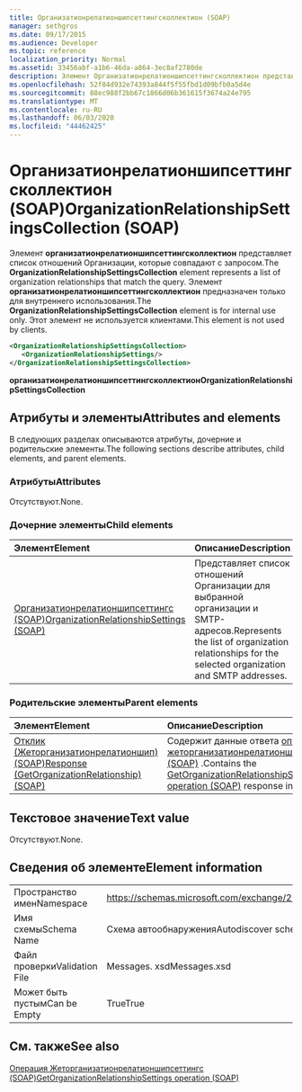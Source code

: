 ```yaml
---
title: Организатионрелатионшипсеттингсколлектион (SOAP)
manager: sethgros
ms.date: 09/17/2015
ms.audience: Developer
ms.topic: reference
localization_priority: Normal
ms.assetid: 33456abf-a1b6-46da-a864-3ec8af2780de
description: Элемент Организатионрелатионшипсеттингсколлектион представляет список отношений Организации, которые совпадают с запросом. Элемент Организатионрелатионшипсеттингсколлектион предназначен только для внутреннего использования. Этот элемент не используется клиентами.
ms.openlocfilehash: 52f84d932e74393a844f5f55fbd1d09bfb0a5d4e
ms.sourcegitcommit: 88ec988f2bb67c1866d06b361615f3674a24e795
ms.translationtype: MT
ms.contentlocale: ru-RU
ms.lasthandoff: 06/03/2020
ms.locfileid: "44462425"
---
```

# <a name="organizationrelationshipsettingscollection-soap"></a><span data-ttu-id="a574c-105">Организатионрелатионшипсеттингсколлектион (SOAP)</span><span class="sxs-lookup"><span data-stu-id="a574c-105">OrganizationRelationshipSettingsCollection (SOAP)</span></span>

<span data-ttu-id="a574c-106">Элемент **организатионрелатионшипсеттингсколлектион** представляет список отношений Организации, которые совпадают с запросом.</span><span class="sxs-lookup"><span data-stu-id="a574c-106">The **OrganizationRelationshipSettingsCollection** element represents a list of organization relationships that match the query.</span></span> <span data-ttu-id="a574c-107">Элемент **организатионрелатионшипсеттингсколлектион** предназначен только для внутреннего использования.</span><span class="sxs-lookup"><span data-stu-id="a574c-107">The **OrganizationRelationshipSettingsCollection** element is for internal use only.</span></span> <span data-ttu-id="a574c-108">Этот элемент не используется клиентами.</span><span class="sxs-lookup"><span data-stu-id="a574c-108">This element is not used by clients.</span></span> 
  
```XML
<OrganizationRelationshipSettingsCollection>
   <OrganizationRelationshipSettings/>
</OrganizationRelationshipSettingsCollection>
```

 <span data-ttu-id="a574c-109">**организатионрелатионшипсеттингсколлектион**</span><span class="sxs-lookup"><span data-stu-id="a574c-109">**OrganizationRelationshipSettingsCollection**</span></span>
## <a name="attributes-and-elements"></a><span data-ttu-id="a574c-110">Атрибуты и элементы</span><span class="sxs-lookup"><span data-stu-id="a574c-110">Attributes and elements</span></span>

<span data-ttu-id="a574c-111">В следующих разделах описываются атрибуты, дочерние и родительские элементы.</span><span class="sxs-lookup"><span data-stu-id="a574c-111">The following sections describe attributes, child elements, and parent elements.</span></span>
  
### <a name="attributes"></a><span data-ttu-id="a574c-112">Атрибуты</span><span class="sxs-lookup"><span data-stu-id="a574c-112">Attributes</span></span>

<span data-ttu-id="a574c-113">Отсутствуют.</span><span class="sxs-lookup"><span data-stu-id="a574c-113">None.</span></span>
  
### <a name="child-elements"></a><span data-ttu-id="a574c-114">Дочерние элементы</span><span class="sxs-lookup"><span data-stu-id="a574c-114">Child elements</span></span>

|<span data-ttu-id="a574c-115">**Элемент**</span><span class="sxs-lookup"><span data-stu-id="a574c-115">**Element**</span></span>|<span data-ttu-id="a574c-116">**Описание**</span><span class="sxs-lookup"><span data-stu-id="a574c-116">**Description**</span></span>|
|:-----|:-----|
|[<span data-ttu-id="a574c-117">Организатионрелатионшипсеттингс (SOAP)</span><span class="sxs-lookup"><span data-stu-id="a574c-117">OrganizationRelationshipSettings (SOAP)</span></span>](organizationrelationshipsettings-soap.md) <br/> |<span data-ttu-id="a574c-118">Представляет список отношений Организации для выбранной организации и SMTP-адресов.</span><span class="sxs-lookup"><span data-stu-id="a574c-118">Represents the list of organization relationships for the selected organization and SMTP addresses.</span></span>  <br/> |
   
### <a name="parent-elements"></a><span data-ttu-id="a574c-119">Родительские элементы</span><span class="sxs-lookup"><span data-stu-id="a574c-119">Parent elements</span></span>

|<span data-ttu-id="a574c-120">**Элемент**</span><span class="sxs-lookup"><span data-stu-id="a574c-120">**Element**</span></span>|<span data-ttu-id="a574c-121">**Описание**</span><span class="sxs-lookup"><span data-stu-id="a574c-121">**Description**</span></span>|
|:-----|:-----|
|[<span data-ttu-id="a574c-122">Отклик (Жеторганизатионрелатионшип) (SOAP)</span><span class="sxs-lookup"><span data-stu-id="a574c-122">Response (GetOrganizationRelationship) (SOAP)</span></span>](response-getorganizationrelationshipsoap.md) <br/> |<span data-ttu-id="a574c-123">Содержит данные ответа [операции жеторганизатионрелатионшипсеттингс (SOAP)](getorganizationrelationshipsettings-operation-soap.md) .</span><span class="sxs-lookup"><span data-stu-id="a574c-123">Contains the [GetOrganizationRelationshipSettings operation (SOAP)](getorganizationrelationshipsettings-operation-soap.md) response information.</span></span>  <br/> |
   
## <a name="text-value"></a><span data-ttu-id="a574c-124">Текстовое значение</span><span class="sxs-lookup"><span data-stu-id="a574c-124">Text value</span></span>

<span data-ttu-id="a574c-125">Отсутствуют.</span><span class="sxs-lookup"><span data-stu-id="a574c-125">None.</span></span>
  
## <a name="element-information"></a><span data-ttu-id="a574c-126">Сведения об элементе</span><span class="sxs-lookup"><span data-stu-id="a574c-126">Element information</span></span>

|||
|:-----|:-----|
|<span data-ttu-id="a574c-127">Пространство имен</span><span class="sxs-lookup"><span data-stu-id="a574c-127">Namespace</span></span>  <br/> |https://schemas.microsoft.com/exchange/2010/Autodiscover  <br/> |
|<span data-ttu-id="a574c-128">Имя схемы</span><span class="sxs-lookup"><span data-stu-id="a574c-128">Schema Name</span></span>  <br/> |<span data-ttu-id="a574c-129">Схема автообнаружения</span><span class="sxs-lookup"><span data-stu-id="a574c-129">Autodiscover schema</span></span>  <br/> |
|<span data-ttu-id="a574c-130">Файл проверки</span><span class="sxs-lookup"><span data-stu-id="a574c-130">Validation File</span></span>  <br/> |<span data-ttu-id="a574c-131">Messages. xsd</span><span class="sxs-lookup"><span data-stu-id="a574c-131">Messages.xsd</span></span>  <br/> |
|<span data-ttu-id="a574c-132">Может быть пустым</span><span class="sxs-lookup"><span data-stu-id="a574c-132">Can be Empty</span></span>  <br/> |<span data-ttu-id="a574c-133">True</span><span class="sxs-lookup"><span data-stu-id="a574c-133">True</span></span>  <br/> |
   
## <a name="see-also"></a><span data-ttu-id="a574c-134">См. также</span><span class="sxs-lookup"><span data-stu-id="a574c-134">See also</span></span>



[<span data-ttu-id="a574c-135">Операция Жеторганизатионрелатионшипсеттингс (SOAP)</span><span class="sxs-lookup"><span data-stu-id="a574c-135">GetOrganizationRelationshipSettings operation (SOAP)</span></span>](getorganizationrelationshipsettings-operation-soap.md)

